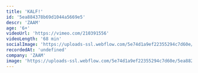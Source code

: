 ```yaml
---
title: 'KALF!'
id: '5ea884378b69d1044a5669e5'
descr: 'ZAAM'
age: '6+'
videoUrl: 'https://vimeo.com/210391556'
videoLength: '68 min'
socialImage: 'https://uploads-ssl.webflow.com/5e74d1a9ef22355294c7d60e/5ea882f224e0d09ecda1d432_Zaam_Kalf.jpg'
recordedAt: 'undefined'
company: 'ZAAM'
image: 'https://uploads-ssl.webflow.com/5e74d1a9ef22355294c7d60e/5ea882f224e0d09ecda1d432_Zaam_Kalf.jpg'
---
```

